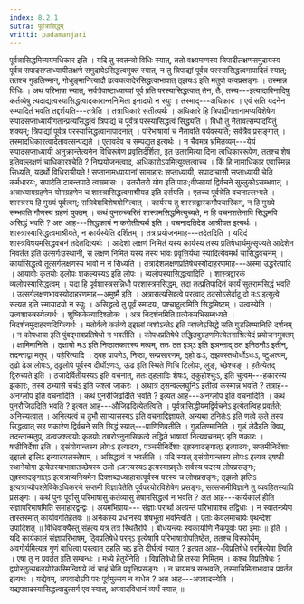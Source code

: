 ```yaml
---
index: 8.2.1
sutra: पूर्वत्रासिद्धम्
vritti: padamanjari
---
```


 पूर्वत्रासिद्धमित्ययमधिकार इति । यदि तु स्वतन्त्रो विधिः स्यात्, ततो वक्ष्यमाणस्य त्रिपादीलक्षणसमुदायस्य पूर्वत्र सपादसप्ताध्यायीलक्षणे समुदायेऽसिद्धत्वमुक्तं स्यात्, न तु त्रिपाद्यां पूर्वत्र परस्यासिद्धत्वमापादितं स्यात्; ततश्च गुडलिण्मान्, गोधुङ्मानित्यादौ ढत्वघत्वादेरसिद्धत्वाभावात् ठ्झयःऽ इति मतुपो वत्वप्रसङ्गः । तस्मान्न विधिः । अथ परिभाषा स्यात्, सर्वत्रैवाष्टाध्याय्यां पूर्व प्रति परस्यासिद्धत्वात् तेन, तैः, तस्य---इत्यादाविनादिषु कर्तव्येषु त्यदाद्यत्वस्यासिद्धत्वादकारान्तनिमिता इनादयो न स्युः । तस्माद्---अधिकारः । एवं सति यदनेन सम्पादितं भवति तद्दर्शयति---तत्रेति । तत्राधिकारे सतीत्यर्थः । अधिकारे हि त्रिपादीगतानामप्यविशेषेण सपादसप्ताध्यायीगतान्प्रत्यसिद्धत्वं त्रिपाद्यं च पूर्वत्र परस्यासिद्धत्वं सिद्ध्यति । विधौ तु नैतावत्सम्पादयितुं शक्यम्; त्रिपाद्यां पूर्वत्र परस्यासिद्धत्वानापादनात् । परिभाषायां च नैतावति पर्यवस्यति; सर्वत्रैव प्रसङ्गात् । तस्मादधिकारत्वादेतावत्सन्पद्यते । एतावदेव च सम्पद्यत इत्यर्थः । न चैवमत्र भ्रमितव्यम्---येयं सपादसप्ताध्यायी अनुक्रान्तेत्यनेन विधिरूपेण प्रवृत्तिर्दर्शिता, इत उतरमित्या दिना त्वधिकाररूपेण, ततश्च शेष इतिवल्लक्षणं चाधिकारश्चेति ? निष्प्रयोजनत्वाद्, अधिकारोऽयमित्युक्तत्वाच्च । किं हि नामाधिकार एवास्मिन्न सिध्यति, यदर्थो विधिराश्रीयते ! सप्तानामध्यायानां सामाहारः सप्ताध्यायी, सपादाचासौ सप्ताध्यायी चेति कर्मधारयः, सपादेति टाबन्तपाठे त्वसमासः । उतरौतरो योग इति पाठः;वीप्सायां द्विर्वचने सुब्लुकोऽसम्भवात् । अत्राध्यायग्रहणेन योगग्रहणेन च शास्त्रासिद्धत्वमाश्रीयत इति दर्सयति । एतच्च पूर्वत्रेति वचनाल्लभ्यते । शास्त्रस्य हि मुख्यं पूर्वत्वम्; सन्निवेशविशेषयोगित्वात् । कार्यस्य तु शास्त्रद्वारकमौपचारिकम्, न हि मुख्ये सम्भवति गौणस्य ग्रहणं युक्तम् । कथं पुनरुच्चरितं शास्त्रमसिद्धमित्युच्यते, न हि वचनशतेनापि सिद्धमपि असिद्धं भवति ? अत आह---सिद्धकायं न करोतीत्यर्थ इति । वचनादतिदेश आश्रीयत इत्यर्थः । शास्त्रास्यासिद्धत्वमाश्रीयते, न कार्यस्येति दर्शितम् । तत्र प्रयोजनमाह---तदेतदिति । यदिदं शास्त्रविषयमसिद्धवचनं तदेतदित्यर्थः । आदेशो लक्षणं निमितं यस्य कार्यस्य तस्य प्रतिषेधार्थमुत्सृज्यते आदेशेन निवर्तत इति उत्सर्गःउस्थानी, स लक्षणं निमितं यस्य तस्य भावः प्रवृत्तिर्यथा स्यादित्येवमर्थं चासिद्धवचनम् । कार्यासिद्धत्वे तूत्सर्गलक्षणस्य भावो न न सिध्यति । तत्रादेशलक्षणप्रतिषेधस्योदाहरणमाह---अस्मा उद्धरेत्यादि । आयावोः कृतयोः ठ्लोपः शकल्यस्यऽ इति लोपः । व्यलोपस्यासिद्धत्वादिति । शास्त्रद्वारकं व्यलोपस्यासिद्धत्वम् । यदा हि पूर्वशास्त्रसन्निधौ परशास्त्रमसिद्धम्, तदा तत्प्रतिपादितं कार्यं सुतरामसिद्धं भवति । उत्सर्गलक्षणभावस्योदाहरणमाह--अमुष्मै इति । अत्रासत्यसिद्दत्वे परत्वाद् ठदसोऽसेर्दादु दो मःऽ इत्युत्वे सत्यत इति स्मायादयो न स्युः । असिद्धत्वे तु पूर्वं स्मादयः, पश्चादुत्वमिति सिद्धमिष्टम् । उत्वस्येति । उत्वशास्त्रस्येत्यर्थः । शुष्किकेत्यादिश्लोकः । अत्र निदर्शनमिति प्रत्येकमभिसम्बध्यते । निदर्शनमुदाहरणदिगित्यर्थः । मतोर्वत्वे कर्तव्ये ठ्झलां जशोऽन्तेऽ इति जश्त्वेऽसिद्धे सति गुडलिण्मानिति दर्शनम् । न कोपधाया इति पुंवद्भावप्रतिषेधो न भवतीति । कोपधप्रतिषेधे तद्धितवुग्रहणमित्येतनाश्रित्येदं प्रयोजनमुक्तम् । क्षामिमानिति । ठ्क्षायो मःऽ इति निष्ठातकारस्य मत्वम्, ततः ठत इञ्ऽ इति इञन्ताद् ठत इनिठनौऽ इतीन्, तदन्ताद्वा मतुप् । वहेरित्यादि । ठ्वह प्रापणेऽ, निष्ठा, सम्प्रसारणम्, ठ्हो ढःऽ, ठ्झषस्तथोर्धोऽधःऽ, ष्टुअत्वम्, ठ्ढो ढेअ लोपःऽ, ठ्ढ्रलोपे पूर्वस्य दीर्घोऽणःऽ, ऊढ इति स्थिते णिचि टिलोपः, लुङ्, च्छेश्चङ् । हतैत्येतद् द्विरुच्यते इति । ठजादेर्वितीयस्यऽ इति वचनात्, ततः ठ्हलादिः शेषःऽ, ठ्कुहोश्चुःऽ, इति चुत्वम्---हकारस्य झकारः, तस्य ठभ्यासे चर्चऽ इति जश्त्वं जाकरः । अथात्र ठ्सन्वल्लघुनिऽ इतीत्वं कस्मान्न भवति ? तत्राह--अनग्लोप इति वचनादिति । कथं पुनरौजिढदिति भवति ? इत्यत आह---अनग्लोप इति वचनादिति । कथं पुनरौजिढदिति भवति ? इत्यत आह---औजिढदित्येतत्विति । पूर्वत्रासिद्धीयमद्विर्वचनेऽ इत्येतत्विह प्रवर्तते; अनिस्यत्वात् । अनित्यत्वं च ठुभौ साभ्यासस्यऽ इति वचनाद्विज्ञायते, अन्यथा ठनितेःऽ इति णत्वे कृते तस्य सिद्धत्वात् सह णकारेण द्विर्वचने सति सिद्धं स्यात्---प्राणिणिवतीति । गुडलिण्मानिति । गुडं लेढैइति क्विप्, तदन्तान्मतुप्, ढत्वजश्त्वयोः कृतयोः ठ्यरोऽनुनासिकत्वे तद्धिते भाषायां नित्यवचनम्ऽ इति णकारः । षष्ठीनिर्देशा इति । ठ्संयोगान्तस्य लोपःऽ इत्यादयः, पञ्चमीनिर्देशाः ठ्ह्रस्वादङ्गात्ऽ इत्यादयः, सप्तमीनिर्देशाः ठ्झलो झलिऽ इत्यादयलस्तेषाम् । असिद्धत्वं न भवतीति । यदि स्यात् ठ्संयोगान्तस्य लोपःऽ इत्यत्र ठ्षष्ठी स्थानेयोगा इत्येतस्याभावातच्छेषस्य ठलो।ञन्त्यस्यऽ इत्यस्याप्रवृतेः सर्वस्य पदस्य लोपप्रसङ्गः; ठ्ह्रस्वादङ्गात्ऽ इत्यत्राप्यनियमेन दिक्शब्दाध्याहारात्पूर्वस्य परस्य च लोपप्रसङ्गः; ठ्झलो झलिऽ इत्यत्राप्यौपश्लेषिकेऽधिकरणे सप्तमी विज्ञायेतेति पूर्वपरयोरविशेषेण प्रसङ्गः, सत्सप्तमीविज्ञाने तु व्यवहितस्यापि प्रसङ्गः । कथं पुनः पूर्वासु परिभाषासु कर्तव्यासु तेषामसिद्धत्वं न भवति ? अत आह---कार्यकालं हीति । संज्ञापरिभाषमिति समाहारद्वन्द्वः । अयमभिप्रायः--- संज्ञाः परार्था अत्यन्तं परिभाषाश्च तद्विधाः । न स्वातन्त्र्येण तास्तस्मात् कार्यावगतिहेतवः ॥ अनेकस्य प्रधानस्य शेषभूता भवन्त्विति । एताः केवलमाचार्यः पृथन्देशा उपादिशत् ॥ विधिवाक्यैस्तु संहत्य यत्र तत्र स्थितैरपि । बोधयन्त्यः स्वकार्याणि नैकपूर्वाः परा इमाः ॥ इति । यदि कार्यकालं संज्ञापरिभाषम्, ठ्विप्रतिषेधे परम्ऽ इत्येषापि परिभाषात्रोपतिष्ठेत, ततश्च विस्फोर्यम्, अवगोर्यमित्यत्र गुणं बाधित्वा परत्वात् ठ्हलि चऽ इति दीर्घत्वं स्यात् ? इत्यत आह--विप्रतिषेधे परमित्येषा त्विति । एषा तु न प्रवर्तत इति सम्बन्धः । मध्ये हेतुर्येनेति । विप्रतिषेधो हि तस्या निमितम् । कश्च विप्रतिषेधः ? द्वयोस्तुल्यबलयोरेकस्मिन्विषये त्वं चाहं चेति प्रवृत्तिप्रसङ्गः । न चायमत्र सन्भवति, तस्मान्निमिताभावान्न प्रवर्तत इत्यथः । यद्येवम्, अपवादोऽपि परः पूर्वमुत्सग न बाधेत ? अत आह---अपवादस्येति । यद्यपवादस्यासिद्धत्वादुत्सर्ग एव स्यात्, अपवादविधानं व्यर्थं स्यात् ॥